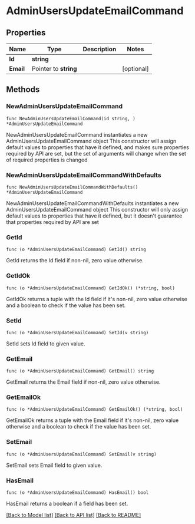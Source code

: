 # AdminUsersUpdateEmailCommand

## Properties

Name | Type | Description | Notes
------------ | ------------- | ------------- | -------------
**Id** | **string** |  | 
**Email** | Pointer to **string** |  | [optional] 

## Methods

### NewAdminUsersUpdateEmailCommand

`func NewAdminUsersUpdateEmailCommand(id string, ) *AdminUsersUpdateEmailCommand`

NewAdminUsersUpdateEmailCommand instantiates a new AdminUsersUpdateEmailCommand object
This constructor will assign default values to properties that have it defined,
and makes sure properties required by API are set, but the set of arguments
will change when the set of required properties is changed

### NewAdminUsersUpdateEmailCommandWithDefaults

`func NewAdminUsersUpdateEmailCommandWithDefaults() *AdminUsersUpdateEmailCommand`

NewAdminUsersUpdateEmailCommandWithDefaults instantiates a new AdminUsersUpdateEmailCommand object
This constructor will only assign default values to properties that have it defined,
but it doesn't guarantee that properties required by API are set

### GetId

`func (o *AdminUsersUpdateEmailCommand) GetId() string`

GetId returns the Id field if non-nil, zero value otherwise.

### GetIdOk

`func (o *AdminUsersUpdateEmailCommand) GetIdOk() (*string, bool)`

GetIdOk returns a tuple with the Id field if it's non-nil, zero value otherwise
and a boolean to check if the value has been set.

### SetId

`func (o *AdminUsersUpdateEmailCommand) SetId(v string)`

SetId sets Id field to given value.


### GetEmail

`func (o *AdminUsersUpdateEmailCommand) GetEmail() string`

GetEmail returns the Email field if non-nil, zero value otherwise.

### GetEmailOk

`func (o *AdminUsersUpdateEmailCommand) GetEmailOk() (*string, bool)`

GetEmailOk returns a tuple with the Email field if it's non-nil, zero value otherwise
and a boolean to check if the value has been set.

### SetEmail

`func (o *AdminUsersUpdateEmailCommand) SetEmail(v string)`

SetEmail sets Email field to given value.

### HasEmail

`func (o *AdminUsersUpdateEmailCommand) HasEmail() bool`

HasEmail returns a boolean if a field has been set.


[[Back to Model list]](../README.md#documentation-for-models) [[Back to API list]](../README.md#documentation-for-api-endpoints) [[Back to README]](../README.md)


